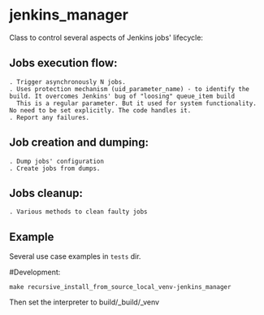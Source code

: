 # jenkins_manager
Class to control several aspects of Jenkins jobs' lifecycle:

## Jobs execution flow:
```
. Trigger asynchronously N jobs.
. Uses protection mechanism (uid_parameter_name) - to identify the build. It overcomes Jenkins' bug of "loosing" queue_item build
  This is a regular parameter. But it used for system functionality. No need to be set explicitly. The code handles it. 
. Report any failures.
```

## Job creation and dumping:
```
. Dump jobs' configuration
. Create jobs from dumps.
```

## Jobs cleanup:
```
. Various methods to clean faulty jobs
```

## Example
Several use case examples in `tests` dir.



#Development:
```buildoutcfg
make recursive_install_from_source_local_venv-jenkins_manager
```
Then set the interpreter to build/_build/_venv
